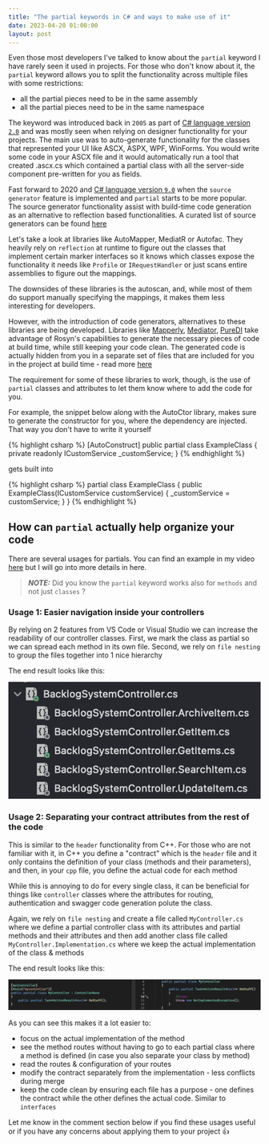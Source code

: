 ```yaml
---
title: "The partial keywords in C# and ways to make use of it"
date: 2023-04-20 01:00:00
layout: post
---
```


Even those most developers I've talked to know about the `partial` keyword I have rarely seen it used in projects. 
For those who don't know about it, the `partial` keyword allows you to split the functionality across multiple files with some restrictions:
- all the partial pieces need to be in the same assembly
- all the partial pieces need to be in the same namespace


The keyword was introduced back in `2005` as part of [C# language version `2.0`](https://learn.microsoft.com/en-us/dotnet/csharp/whats-new/csharp-version-history#c-version-20)
and was mostly seen when relying on designer functionality for your projects. The main use was to auto-generate functionality for the classes that represented your UI like ASCX, ASPX, WPF, WinForms.
You would write some code in your ASCX file and it would automatically run a tool that created <filename>.ascx.cs which contained a partial class with all the server-side component pre-written for you as fields.
  
Fast forward to 2020 and [C# language version `9.0`](https://learn.microsoft.com/en-us/dotnet/csharp/whats-new/csharp-9#support-for-code-generators) when the `source generator` feature is implemented and `partial` starts to be more popular.
The source generator functionality assist with build-time code generation as an alternative to reflection based functionalities. A curated list of source generators can be found [here](https://github.com/amis92/csharp-source-generators#source-generators)
  
Let's take a look at libraries like AutoMapper, MediatR or Autofac.
They heavily rely on `reflection` at runtime to figure out the classes that implement certain marker interfaces so it knows which classes expose the functionality it needs like `Profile` or `IRequestHandler` or just scans entire assemblies to figure out the mappings.
  
The downsides of these libraries is the autoscan, and, while most of them do support manually specifying the mappings, it makes them less interesting for developers.
  
However, with the introduction of code generators, alternatives to these libraries are being developed. Libraries like [Mapperly](https://github.com/riok/mapperly), [Mediator](https://github.com/martinothamar/Mediator), [PureDI](https://github.com/DevTeam/Pure.DI) take advantage of Rosyn's capabilities to generate the necessary pieces of code at build time, while still keeping your code clean. The generated code is actually hidden from you in a separate set of files that are included for you in the project at build time - read more [here](https://learn.microsoft.com/en-us/dotnet/csharp/roslyn-sdk/source-generators-overview)

The requirement for some of these libraries to work, though, is the use of `partial` classes and attributes to let them know where to add the code for you.

For example, the snippet below along with the AutoCtor library, makes sure to generate the constructor for you, where the dependency are injected. That way you don't have to write it yourself
  
{% highlight csharp %}
[AutoConstruct]
public partial class ExampleClass
{
    private readonly ICustomService _customService;
}
{% endhighlight %}
  
gets built into
  
{% highlight csharp %}
partial class ExampleClass
{
    public ExampleClass(ICustomService customService)
    {
        _customService = customService;
    }
}
{% endhighlight %}
  
## How can `partial` actually help organize your code
  
There are several usages for partials. You can find an example in my video [here](https://www.youtube.com/watch?v=35VgRuw_vJw&t=1918s) but I will go into more details in here.
  
> **_NOTE:_**  Did you know the `partial` keyword works also for `methods` and not just `classes` ?
  
### Usage 1: Easier navigation inside your controllers
  
By relying on 2 features from VS Code or Visual Studio we can increase the readability of our controller classes.
First, we mark the class as partial so we can spread each method in its own file. Second, we rely on `file nesting` to group the files together into 1 nice hierarchy

The end result looks like this:

![File nested partial classes](/assets/image_filenesting_partial_classes.png)
  
### Usage 2: Separating your contract attributes from the rest of the code
  
This is similar to the `header` functionality from C++. 
For those who are not familiar with it, in C++ you define a "contract" which is the `header` file and it only contains the definition of your class (methods and their parameters), and then, in your `cpp` file, you define the actual code for each method
  
While this is annoying to do for every single class, it can be beneficial for things like `controller` classes where the attributes for routing, authentication and swagger code generation polute the class.
  
Again, we rely on `file nesting` and create a file called `MyController.cs` where we define a partial controller class with its attributes and partial methods and their attributes and then add another class file called `MyController.Implementation.cs` where we keep the actual implementation of the class & methods

The end result looks like this:

![Partial class contract separation](/assets/image_contractseparating_partial_classes.png)

As you can see this makes it a lot easier to:
  - focus on the actual implementation of the method
  - see the method routes without having to go to each partial class where a method is defined (in case you also separate your class by method)
  - read the routes & configuration of your routes
  - modify the contract separately from the implementation - less conflicts during merge
  - keep the code clean by ensuring each file has a purpose - one defines the contract while the other defines the actual code. Similar to `interfaces`
  
Let me know in the comment section below if you find these usages useful or if you have any concerns about applying them to your project 👍
